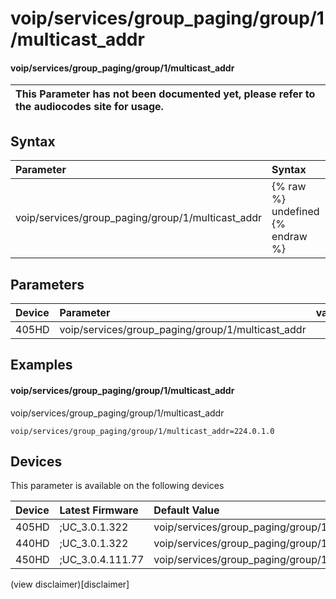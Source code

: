 ﻿---
description: voip/services/group_paging/group/1/multicast_addr
search:
    keywords: ['voip','services','group_paging','group','1','multicast_addr']
---

# voip/services/group_paging/group/1/multicast_addr

#### voip/services/group_paging/group/1/multicast_addr


| This Parameter has not been documented yet, please refer to the audiocodes site for usage.  |
| :--- |

## Syntax
| Parameter | Syntax |
| :--- | :--- |
|voip/services/group_paging/group/1/multicast_addr | {% raw %} undefined {% endraw %} |

## Parameters
|Device|Parameter|value|Description|
|:---|:---|:---|:---|
| 405HD | voip/services/group_paging/group/1/multicast_addr |  |  |

## Examples
#### voip/services/group_paging/group/1/multicast_addr

voip/services/group_paging/group/1/multicast_addr

```
voip/services/group_paging/group/1/multicast_addr=224.0.1.0
```

## Devices
This parameter is available on the following devices

| Device | Latest Firmware | Default Value |
|:---|:---|:---|
| 405HD | ;UC_3.0.1.322 | voip/services/group_paging/group/1/multicast_addr=224.0.1.0 
| 440HD | ;UC_3.0.1.322 | voip/services/group_paging/group/1/multicast_addr=224.0.1.0 
| 450HD | ;UC_3.0.4.111.77 | voip/services/group_paging/group/1/multicast_addr=224.0.1.0 

(view disclaimer)[disclaimer]
